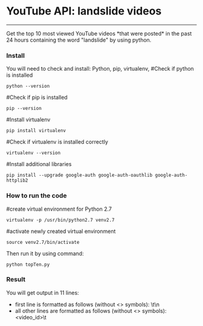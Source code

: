 # YouTube API: landslide videos
---
Get the top 10 most viewed YouTube videos \*that were posted\* in the past 24 hours containing the word "landslide" by using python.

### Install
You will need to check and install: Python, pip, virtualenv, 
#Check if python is installed
```
python --version
```
#Check if pip is installed
```
pip --version
```
#Install virtualenv
```
pip install virtualenv
```
#Check if virtualenv is installed correctly
```
virtualenv --version
```
#Install additional libraries
```
pip install --upgrade google-auth google-auth-oauthlib google-auth-httplib2
```
### How to run the code
#create virtual environment for Python 2.7
```
virtualenv -p /usr/bin/python2.7 venv2.7
```
#activate newly created virtual environment
```
source venv2.7/bin/activate
```
Then run it by using command:
```
python topTen.py
```
### Result
You will get output in 11 lines:
- first line is formatted as follows (without <> symbols): <startDate>\t<endDate>\n
- all other lines are formatted as follows (without <> symbols): <video_id>\t<title>\t<viewCount>\n